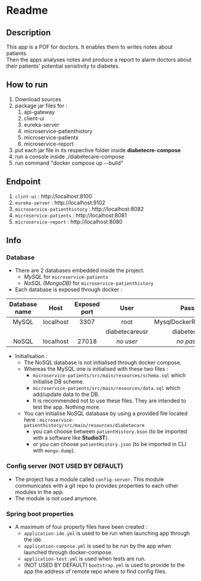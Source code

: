 # Readme
## Description
This app is a POF for doctors. It enables them to writes notes about patients.<br>
Then the apps analyses notes and produce a report to alarm doctors about their patients' potential sensitivity to diabetes.

## How to run
1. Download sources
2. package jar files for :
   1. api-gateway
   2. client-ui
   3. eureka-server
   4. microservice-patienthistory
   5. microservice-patients
   6. microservice-report
3. put each jar file in its respective folder inside <b>diabetecre-compose</b>
4. run a console inside ./diabetecare-compose
5. run command "docker compose up --build"

## Endpoint
1. `clint-ui` : http://localhost:8100
2. `eureka-server` : http://localhost:9102
3. `microservice-patienthistory` : http://localhost:8082
4. `microservice-patients` : http://localhost:8081
5. `microservice-report` : http://localhost:8080


## Info
### Database
- There are 2 databases embedded inside the project.
  - _MySQL_ for `microservice-patients`
  - _NoSQL (MongoDB)_ for `microservice-patienthistory`
- Each database is exposed through docker : <br>

| Database name |   Host    | Exposed port |      User      |         Password         |
|:-------------:|:---------:|:------------:|:--------------:|:------------------------:|
|     MySQL     | localhost |     3307     |      root      | MysqlDockerRootP4ssW0rd! |
|               |           |              | diabetecareusr |      diabetecare123      |
|     NoSQL     | localhost |    27018     |   _no user_    |      _no password_       |

- Initialisation :
  - The NoSQL database is not initialised through docker compose.
  - Whereas the MySQL one is initialised with these two files :
    - `microservice-patients/src/main/resources/schema.sql` which initialise DB scheme.
    - `microservice-patients/src/main/resources/data.sql` which add/update data to the DB.
    - It is recommended not to use these files. They are intended to test the app. Nothing more.
  - You can initialise NoSQL database by using a provided file located here : `microservice-patienthistory/src/main/resources/diabetecare`
    - you can choose between `patientHistory.bson` (to be imported with a software like **Studio3T**).
    - or you can choose `patientHistory.json` (to be imported in CLI with `mongo-dump`).


### Config server (NOT USED BY DEFAULT)
- The project has a module called `config-server`. This module communicates with a git repo to provides properties to each other modules in the app.
- The module is not used anymore.

### Spring boot properties
- A maximum of four property files have been created :
  - `application-ide.yml` is used to be run when launching app through the ide.
  - `application-compose.yml` is used to be run by the app when launched through docker-compose.
  - `application-test.yml` is used when tests are run.
  - (NOT USED BY DEFAULT) `bootstrap.yml` is used to provide to the app the address of remote repo where to find config files. 